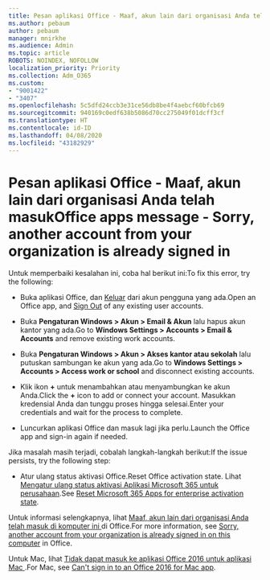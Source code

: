 ```yaml
---
title: Pesan aplikasi Office - Maaf, akun lain dari organisasi Anda telah masuk
ms.author: pebaum
author: pebaum
manager: mnirkhe
ms.audience: Admin
ms.topic: article
ROBOTS: NOINDEX, NOFOLLOW
localization_priority: Priority
ms.collection: Adm_O365
ms.custom:
- "9001422"
- "3407"
ms.openlocfilehash: 5c5dfd24ccb3e31ce56db8be4f4aebcf60bfcb69
ms.sourcegitcommit: 940169c0edf638b5086d70cc275049f01dcff3cf
ms.translationtype: HT
ms.contentlocale: id-ID
ms.lasthandoff: 04/08/2020
ms.locfileid: "43182929"
---
```

# <a name="office-apps-message---sorry-another-account-from-your-organization-is-already-signed-in"></a><span data-ttu-id="7ff5f-102">Pesan aplikasi Office - Maaf, akun lain dari organisasi Anda telah masuk</span><span class="sxs-lookup"><span data-stu-id="7ff5f-102">Office apps message - Sorry, another account from your organization is already signed in</span></span>

<span data-ttu-id="7ff5f-103">Untuk memperbaiki kesalahan ini, coba hal berikut ini:</span><span class="sxs-lookup"><span data-stu-id="7ff5f-103">To fix this error, try the following:</span></span>

- <span data-ttu-id="7ff5f-104">Buka aplikasi Office, dan [Keluar](https://support.office.com/article/sign-out-of-office-5a20dc11-47e9-4b6f-945d-478cb6d92071) dari akun pengguna yang ada.</span><span class="sxs-lookup"><span data-stu-id="7ff5f-104">Open an Office app, and [Sign Out](https://support.office.com/article/sign-out-of-office-5a20dc11-47e9-4b6f-945d-478cb6d92071) of any existing user accounts.</span></span>

- <span data-ttu-id="7ff5f-105">Buka **Pengaturan Windows > Akun > Email & Akun** lalu hapus akun kantor yang ada.</span><span class="sxs-lookup"><span data-stu-id="7ff5f-105">Go to **Windows Settings > Accounts > Email & Accounts** and remove existing work accounts.</span></span>

- <span data-ttu-id="7ff5f-106">Buka **Pengaturan Windows > Akun > Akses kantor atau sekolah** lalu putuskan sambungan ke akun yang ada.</span><span class="sxs-lookup"><span data-stu-id="7ff5f-106">Go to **Windows Settings > Accounts > Access work or school** and disconnect existing accounts.</span></span> 

- <span data-ttu-id="7ff5f-107">Klik ikon **+** untuk menambahkan atau menyambungkan ke akun Anda.</span><span class="sxs-lookup"><span data-stu-id="7ff5f-107">Click the **+** icon to add or connect your account.</span></span> <span data-ttu-id="7ff5f-108">Masukkan kredensial Anda dan tunggu proses hingga selesai.</span><span class="sxs-lookup"><span data-stu-id="7ff5f-108">Enter your credentials and wait for the process to complete.</span></span>

- <span data-ttu-id="7ff5f-109">Luncurkan aplikasi Office dan masuk lagi jika perlu.</span><span class="sxs-lookup"><span data-stu-id="7ff5f-109">Launch the Office app and sign-in again if needed.</span></span> 

<span data-ttu-id="7ff5f-110">Jika masalah masih terjadi, cobalah langkah-langkah berikut:</span><span class="sxs-lookup"><span data-stu-id="7ff5f-110">If the issue persists, try the following step:</span></span> 

- <span data-ttu-id="7ff5f-111">Atur ulang status aktivasi Office.</span><span class="sxs-lookup"><span data-stu-id="7ff5f-111">Reset Office activation state.</span></span> <span data-ttu-id="7ff5f-112">Lihat [Mengatur ulang status aktivasi Aplikasi Microsoft 365 untuk perusahaan](https://docs.microsoft.com/office365/troubleshoot/activation/reset-office-365-proplus-activation-state).</span><span class="sxs-lookup"><span data-stu-id="7ff5f-112">See [Reset Microsoft 365 Apps for enterprise activation state](https://docs.microsoft.com/office365/troubleshoot/activation/reset-office-365-proplus-activation-state).</span></span>

<span data-ttu-id="7ff5f-113">Untuk informasi selengkapnya, lihat [Maaf, akun lain dari organisasi Anda telah masuk di komputer ini ](https://docs.microsoft.com/office/troubleshoot/error-messages/another-account-already-signed-in)di Office.</span><span class="sxs-lookup"><span data-stu-id="7ff5f-113">For more information, see [Sorry, another account from your organization is already signed in on this computer](https://docs.microsoft.com/office/troubleshoot/error-messages/another-account-already-signed-in) in Office.</span></span>

<span data-ttu-id="7ff5f-114">Untuk Mac, lihat [Tidak dapat masuk ke aplikasi Office 2016 untuk aplikasi Mac ](https://docs.microsoft.com/office365/troubleshoot/authentication/sign-in-to-office-2016-for-mac-fail).</span><span class="sxs-lookup"><span data-stu-id="7ff5f-114">For Mac, see [Can't sign in to an Office 2016 for Mac app](https://docs.microsoft.com/office365/troubleshoot/authentication/sign-in-to-office-2016-for-mac-fail).</span></span>
